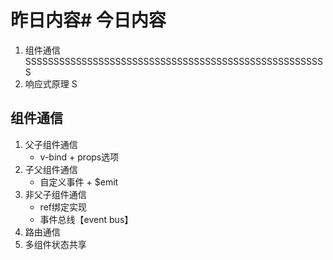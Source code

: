 # 昨日内容# 今日内容
1. 组件通信   SSSSSSSSSSSSSSSSSSSSSSSSSSSSSSSSSSSSSSSSSSSSSSSSSSSSSS
2. 响应式原理 S


## 组件通信
1. 父子组件通信
    - v-bind  +  props选项
2. 子父组件通信
    - 自定义事件 +  $emit 
3. 非父子组件通信
    - ref绑定实现
    - 事件总线【event bus】
4. 路由通信
5. 多组件状态共享